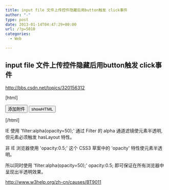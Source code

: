 ```yaml
---
title: input file 文件上传控件隐藏后用button触发 click事件
author: "-"
type: post
date: 2013-01-14T04:47:29+00:00
url: /?p=5010
categories:
  - Web

---
```

## input file 文件上传控件隐藏后用button触发 click事件
http://bbs.csdn.net/topics/320156312

[html]

<HTML>

 <BODY>

 

 <input type="button" value="添加附件" onmouseover="floatFile()">

 

 

 

 

 

 

 <input type="button" onclick="alert($('tt').innerHTML)" value="showHTML">

 </BODY>

</HTML>

<SCRIPT LANGUAGE="JavaScript">

 function $(id)

 {

 return document.getElementById(id);

 }

 //全局变量,记录文件数；

 var fileNum=1;

 //mouseover时,把input file移到按扭上,保证点击的是file,

 function floatFile()

 {

 $("file"+fileNum).style.posTop=event.srcElement.offsetTop;

 $("file"+fileNum).style.posLeft=event.x-$("file"+fileNum).offsetWidth/2;

 }

 //选择完一个文件之后,自动创建一个新的div 和 file表单,用于下回使用,hidden刚用过的file

 function showText(obj)

 {

 $(obj.id+"text").innerHTML=obj.value+" 删除";

 $("file"+fileNum).style.display='none';

 fileNum=fileNum+1;

 //直接追加innerHTML(innerHTML+=)会清空原来file中的内容

 $("div"+(fileNum-1)).insertAdjacentHTML('AfterEnd','');

 }

 function del(id)

 {

 $("div"+id).innerHTML="";

 $("div"+id).style.display="none";

 }


  </SCRIPT>


  [/html]


  IE 使用 'filter:alpha(opacity=50);' 通过 Filter 的 alpha 通道滤镜使元素半透明,但元素必须触发 hasLayout 特性。

  非 IE 浏览器使用 'opacity:0.5;' 这个 CSS3 草案中的 'opacity' 特性使元素半透明。


  所以同时使用 'filter:alpha(opacity=50);' opacity:0.5; 即可保证在所有浏览器中呈现出半透明效果。

  


  http://www.w3help.org/zh-cn/causes/BT9011
